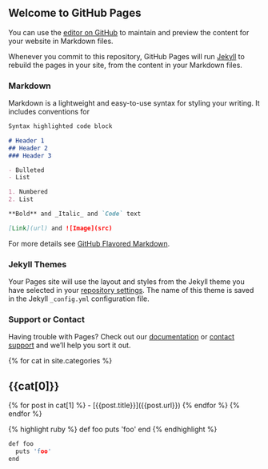 ## Welcome to GitHub Pages

You can use the [editor on GitHub](https://github.com/z49x2vmq/z49x2vmq.github.io/edit/master/index.md) to maintain and preview the content for your website in Markdown files.

Whenever you commit to this repository, GitHub Pages will run [Jekyll](https://jekyllrb.com/) to rebuild the pages in your site, from the content in your Markdown files.

### Markdown

Markdown is a lightweight and easy-to-use syntax for styling your writing. It includes conventions for

```markdown
Syntax highlighted code block

# Header 1
## Header 2
### Header 3

- Bulleted
- List

1. Numbered
2. List

**Bold** and _Italic_ and `Code` text

[Link](url) and ![Image](src)
```

For more details see [GitHub Flavored Markdown](https://guides.github.com/features/mastering-markdown/).

### Jekyll Themes

Your Pages site will use the layout and styles from the Jekyll theme you have selected in your [repository settings](https://github.com/z49x2vmq/z49x2vmq.github.io/settings). The name of this theme is saved in the Jekyll `_config.yml` configuration file.

### Support or Contact

Having trouble with Pages? Check out our [documentation](https://help.github.com/categories/github-pages-basics/) or [contact support](https://github.com/contact) and we’ll help you sort it out.

{% for cat in site.categories %}
  <h2> {{cat[0]}} </h2>
  {% for post in cat[1] %} - [{{post.title}}]({{post.url}}) 
  {% endfor %}
{% endfor %}

{% highlight ruby %}
def foo
  puts 'foo'
end
{% endhighlight %}

```c
def foo
  puts 'foo'
end
```
<script src="https://gist.github.com/z49x2vmq/2bdbb58ee3bedd34ce37ee632e799df2.js"></script>
